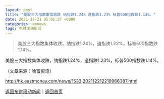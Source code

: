 ```yaml
---
layout: post
title: "美股三大指数集体收跌 纳指跌1.24% 道指跌1.23% 标普500指数跌1.14%。"
date: 2021-12-21 05:01:27 +0800
categories: emnews
tags: 东财滚动新闻
---
```

> 美股三大指数集体收跌，纳指跌1.24%，道指跌1.23%，标普500指数跌1.14%。

<p>美股三大指数集体收跌，纳指跌1.24%，道指跌1.23%，标普500指数跌1.14%。</p><p class="em_media">（文章来源：哈富资讯）</p>

<http://hk.eastmoney.com/news/1533,202112212219966387.html>

[返回东财滚动新闻](//finews.withounder.com/emnews/)｜[返回首页](//finews.withounder.com/)